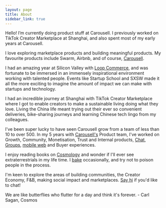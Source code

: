 ```yaml
---
layout: page
title: About
sidebar_link: true
---
```


Hello! I’m currently doing product stuff at Carousell. I previously worked on TikTok Creator Marketplace at Shanghai, and also spent most of my early years at Carousell.

I love exploring marketplace products and building meaningful products. My favourite products include Swarm, Airbnb, and of course, <a href="https://carousell.com">Carousell</a>.

I had an amazing year at Silicon Valley with <a href="https://www.loopcommerce.com/">Loop Commerce</a>, and was fortunate to be immersed in an immensely inspirational environment working with talented people. Events like Startup School and SXSW made it all the more exciting to imagine the amount of impact we can make with startups and technology.

I had an incredible journey at Shanghai with TikTok Creator Marketplace where I got to enable creators to make a sustainable living doing what they love. Living the China life meant trying out their ever so convenient deliveries, bike-sharing journeys and learning Chinese tech lingo from my colleagues.

I've been super lucky to have seen Carousell grow from a team of less than 10 to over 500. In my 5 years with <a href="https://carousell.com">Carousell's</a> Product team, I've worked on Growth, Community, Monetisation, Trust and Internal products, <a href="https://blog.carousell.com/new-carousell-chat-experience/">Chat</a>, <a href="https://blog.carousell.com/starting-discussions-on-groups/">Groups</a>, <a href="https://mobile.carousell.com">mobile web</a> and Buyer experiences.

I enjoy reading books on <a href="https://www.goodreads.com/author/list/10538.Carl_Sagan">Cosmology</a> and wonder if I'll ever see extraterrestrials in my life time. I <a href="https://instagram.com/sconesandcream.sg">bake</a> occasionally, and try not to poison people in the process. 

I'm keen to explore the areas of building communities, the Creator Economy, F&B, making social impact and marketplaces. <a href="mailto:hui.ychia@gmail.com">Say hi</a> if you'd like to chat! 

<p class="message">
  We are like butterflies who flutter for a day and think it's forever. 
    - Carl Sagan, Cosmos
</p>